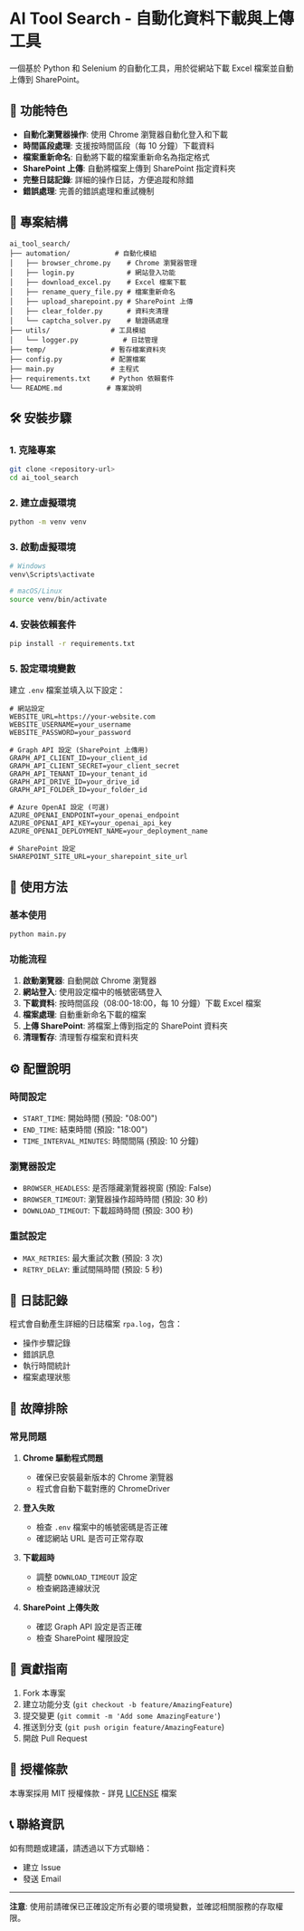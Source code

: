 # AI Tool Search - 自動化資料下載與上傳工具

一個基於 Python 和 Selenium 的自動化工具，用於從網站下載 Excel 檔案並自動上傳到 SharePoint。

## 🚀 功能特色

- **自動化瀏覽器操作**: 使用 Chrome 瀏覽器自動化登入和下載
- **時間區段處理**: 支援按時間區段（每 10 分鐘）下載資料
- **檔案重新命名**: 自動將下載的檔案重新命名為指定格式
- **SharePoint 上傳**: 自動將檔案上傳到 SharePoint 指定資料夾
- **完整日誌記錄**: 詳細的操作日誌，方便追蹤和除錯
- **錯誤處理**: 完善的錯誤處理和重試機制

## 📁 專案結構

```
ai_tool_search/
├── automation/           # 自動化模組
│   ├── browser_chrome.py    # Chrome 瀏覽器管理
│   ├── login.py             # 網站登入功能
│   ├── download_excel.py    # Excel 檔案下載
│   ├── rename_query_file.py # 檔案重新命名
│   ├── upload_sharepoint.py # SharePoint 上傳
│   ├── clear_folder.py      # 資料夾清理
│   └── captcha_solver.py    # 驗證碼處理
├── utils/               # 工具模組
│   └── logger.py           # 日誌管理
├── temp/                # 暫存檔案資料夾
├── config.py            # 配置檔案
├── main.py              # 主程式
├── requirements.txt     # Python 依賴套件
└── README.md           # 專案說明
```

## 🛠️ 安裝步驟

### 1. 克隆專案

```bash
git clone <repository-url>
cd ai_tool_search
```

### 2. 建立虛擬環境

```bash
python -m venv venv
```

### 3. 啟動虛擬環境

```bash
# Windows
venv\Scripts\activate

# macOS/Linux
source venv/bin/activate
```

### 4. 安裝依賴套件

```bash
pip install -r requirements.txt
```

### 5. 設定環境變數

建立 `.env` 檔案並填入以下設定：

```env
# 網站設定
WEBSITE_URL=https://your-website.com
WEBSITE_USERNAME=your_username
WEBSITE_PASSWORD=your_password

# Graph API 設定 (SharePoint 上傳用)
GRAPH_API_CLIENT_ID=your_client_id
GRAPH_API_CLIENT_SECRET=your_client_secret
GRAPH_API_TENANT_ID=your_tenant_id
GRAPH_API_DRIVE_ID=your_drive_id
GRAPH_API_FOLDER_ID=your_folder_id

# Azure OpenAI 設定 (可選)
AZURE_OPENAI_ENDPOINT=your_openai_endpoint
AZURE_OPENAI_API_KEY=your_openai_api_key
AZURE_OPENAI_DEPLOYMENT_NAME=your_deployment_name

# SharePoint 設定
SHAREPOINT_SITE_URL=your_sharepoint_site_url
```

## 🚀 使用方法

### 基本使用

```bash
python main.py
```

### 功能流程

1. **啟動瀏覽器**: 自動開啟 Chrome 瀏覽器
2. **網站登入**: 使用設定檔中的帳號密碼登入
3. **下載資料**: 按時間區段（08:00-18:00，每 10 分鐘）下載 Excel 檔案
4. **檔案處理**: 自動重新命名下載的檔案
5. **上傳 SharePoint**: 將檔案上傳到指定的 SharePoint 資料夾
6. **清理暫存**: 清理暫存檔案和資料夾

## ⚙️ 配置說明

### 時間設定

- `START_TIME`: 開始時間 (預設: "08:00")
- `END_TIME`: 結束時間 (預設: "18:00")
- `TIME_INTERVAL_MINUTES`: 時間間隔 (預設: 10 分鐘)

### 瀏覽器設定

- `BROWSER_HEADLESS`: 是否隱藏瀏覽器視窗 (預設: False)
- `BROWSER_TIMEOUT`: 瀏覽器操作超時時間 (預設: 30 秒)
- `DOWNLOAD_TIMEOUT`: 下載超時時間 (預設: 300 秒)

### 重試設定

- `MAX_RETRIES`: 最大重試次數 (預設: 3 次)
- `RETRY_DELAY`: 重試間隔時間 (預設: 5 秒)

## 📝 日誌記錄

程式會自動產生詳細的日誌檔案 `rpa.log`，包含：

- 操作步驟記錄
- 錯誤訊息
- 執行時間統計
- 檔案處理狀態

## 🔧 故障排除

### 常見問題

1. **Chrome 驅動程式問題**

   - 確保已安裝最新版本的 Chrome 瀏覽器
   - 程式會自動下載對應的 ChromeDriver

2. **登入失敗**

   - 檢查 `.env` 檔案中的帳號密碼是否正確
   - 確認網站 URL 是否可正常存取

3. **下載超時**

   - 調整 `DOWNLOAD_TIMEOUT` 設定
   - 檢查網路連線狀況

4. **SharePoint 上傳失敗**
   - 確認 Graph API 設定是否正確
   - 檢查 SharePoint 權限設定

## 🤝 貢獻指南

1. Fork 本專案
2. 建立功能分支 (`git checkout -b feature/AmazingFeature`)
3. 提交變更 (`git commit -m 'Add some AmazingFeature'`)
4. 推送到分支 (`git push origin feature/AmazingFeature`)
5. 開啟 Pull Request

## 📄 授權條款

本專案採用 MIT 授權條款 - 詳見 [LICENSE](LICENSE) 檔案

## 📞 聯絡資訊

如有問題或建議，請透過以下方式聯絡：

- 建立 Issue
- 發送 Email

---

**注意**: 使用前請確保已正確設定所有必要的環境變數，並確認相關服務的存取權限。

